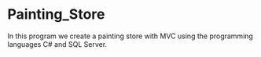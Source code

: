 # Painting_Store
In this program we create a painting store with MVC using the programming languages C# and SQL Server.
